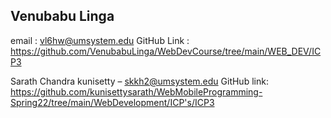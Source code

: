 ## Venubabu Linga
email : vl6hw@umsystem.edu
GitHub Link : https://github.com/VenubabuLinga/WebDevCourse/tree/main/WEB_DEV/ICP3


Sarath Chandra kunisetty – skkh2@umsystem.edu
GitHub link: https://github.com/kunisettysarath/WebMobileProgramming-Spring22/tree/main/WebDevelopment/ICP's/ICP3

